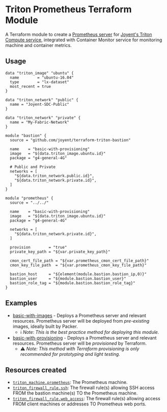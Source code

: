 # Triton Prometheus Terraform Module

A Terraform module to create a [Prometheus server](https://prometheus.io/) for 
[Joyent's Triton Compute service](https://www.joyent.com/triton/compute), integrated with Container Monitor service 
for monitoring machine and container metrics.

## Usage

```hcl
data "triton_image" "ubuntu" {
  name        = "ubuntu-16.04"
  type        = "lx-dataset"
  most_recent = true
}

data "triton_network" "public" {
  name = "Joyent-SDC-Public"
}

data "triton_network" "private" {
  name = "My-Fabric-Network"
}

module "bastion" {
  source = "github.com/joyent/terraform-triton-bastion"

  name    = "basic-with-provisioning"
  image   = "${data.triton_image.ubuntu.id}"
  package = "g4-general-4G"

  # Public and Private
  networks = [
    "${data.triton_network.public.id}",
    "${data.triton_network.private.id}",
  ]
}

module "prometheus" {
  source = "../../"

  name    = "basic-with-provisioning"
  image   = "${data.triton_image.ubuntu.id}"
  package = "g4-general-4G"

  networks = [
    "${data.triton_network.private.id}",
  ]

  provision        = "true"
  private_key_path = "${var.private_key_path}"

  cmon_cert_file_path = "${var.prometheus_cmon_cert_file_path}"
  cmon_key_file_path  = "${var.prometheus_cmon_key_file_path}"

  bastion_host     = "${element(module.bastion.bastion_ip,0)}"
  bastion_user     = "${module.bastion.bastion_user}"
  bastion_role_tag = "${module.bastion.bastion_role_tag}"
}
```

## Examples
- [basic-with-images](examples/basic-with-images) - Deploys a Prometheus server and relevant resources. Prometheus 
server will be deployed from _pre-existing_ images, ideally built by Packer.
  - :information_source: _Note: This is the best practice method for deploying this module._
- [basic-with-provisioning](examples/basic-with-provisioning) - Deploys a Prometheus server and relevant resources. 
Prometheus server will be _provisioned_ by Terraform.
  - :warning: _Note: This method with Terraform provisioning is only recommended for prototyping and light testing._

## Resources created

- [`triton_machine.prometheus`](https://www.terraform.io/docs/providers/triton/r/triton_machine.html): The Prometheus 
machine.
- [`triton_firewall_rule.ssh`](https://www.terraform.io/docs/providers/triton/r/triton_firewall_rule.html): The firewall
rule(s) allowing SSH access FROM the bastion machine(s) TO the Prometheus machine.
- [`triton_firewall_rule.web_access`](https://www.terraform.io/docs/providers/triton/r/triton_firewall_rule.html): The 
firewall rule(s) allowing access FROM client machines or addresses TO Prometheus web ports.
